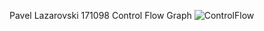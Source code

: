 Pavel Lazarovski 171098
Control Flow Graph
![ControlFlow](https://github.com/LazarovskiP/SI_2023_lab2_171098/assets/82408903/12b8c011-0521-4dbd-b405-2458dada16dd)


